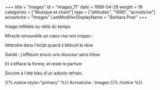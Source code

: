 +++
title = "Images"
id = "images_11"
date = 1999-04-26
weight = 19
categories = ["Musique et chant"]
tags = ["attitudes", "1999", "acrostiche"]
acrostiche = "Images"
LastModifierDisplayName = "Barbara Post"
+++

Image reflétée au-delà du tempo

Miracle renouvelle un cœur ma non troppo :

Attendre dans l'éclat quand s'éblouit le rêve

Gardé : j'effleure encor une douceur sans trêve.

Et s'efface la forme, et reste le parfum

Sourire à l'été bleu d'un adonis refrain.

{{% notice style="primary" %}}
Acrostiche : Images
{{% /notice %}}
